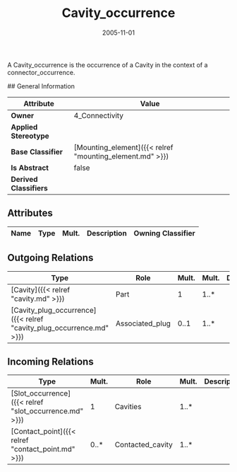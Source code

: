 ﻿---
title: Cavity_occurrence
toc: false
type: specs
date: "2005-11-01"
draft: false
specification: KBL
version: 2.3.sr1
documentType: "Recommendation"
elementType: Class
classes:
  - Cavity_occurrence
menu_name: kbl-2.3.sr1
---
<p>A Cavity_occurrence is the occurrence of a Cavity in the context of a connector_occurrence.</p>
## General Information

| Attribute               | Value |
|-------------------------|-------|
| **Owner**               | 4_Connectivity |
| **Applied Stereotype**  |   |
| **Base Classifier**     | [Mounting_element]({{< relref "mounting_element.md" >}})<br/>  |
| **Is Abstract**         | false |
| **Derived Classifiers** |   |

## Attributes
|  Name  |  Type  |  Mult.  |  Description  |  Owning Classifier  |
|--------|--------|---------|---------------|--------------|

## Outgoing Relations
|    Type  |   Role   |   Mult.   |   Mult.   |   Description   |
|----------|----------|-----------|-----------|-----------------|
| [Cavity]({{< relref "cavity.md" >}}) | Part | 1 | 1..* |  |
| [Cavity_plug_occurrence]({{< relref "cavity_plug_occurrence.md" >}}) | Associated_plug  | 0..1 | 1..* |  |
##  Incoming Relations
|    Type  |   Mult.  |   Role    |   Mult.   |   Description  |
|----------|----------|-----------|-----------|----------------|
| [Slot_occurrence]({{< relref "slot_occurrence.md" >}}) | 1 | Cavities | 1..* |  |
| [Contact_point]({{< relref "contact_point.md" >}}) | 0..* | Contacted_cavity | 1..* |  |
